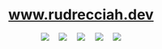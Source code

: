 <h1 align="center"><a href="https://www.rudrecciah.dev">www.rudrecciah.dev</a></h1>
<p align="center">
<a href="https://rudrecciah.dev/discord"><img src="https://img.icons8.com/color/32/000000/discord--v2.png"/></a>&nbsp;&nbsp;&nbsp;&nbsp;
<a href="https://rudrecciah.dev/twitter"><img src="https://img.icons8.com/color/32/000000/twitter--v1.png"/></a>&nbsp;&nbsp;&nbsp;&nbsp;
<a href="https://rudrecciah.dev/twitch"><img src="https://img.icons8.com/color/32/000000/twitch--v2.png"/></a>&nbsp;&nbsp;&nbsp;&nbsp;
<a href="https://rudrecciah.dev/youtube"><img src="https://img.icons8.com/color/32/000000/youtube-play.png"/></a>&nbsp;&nbsp;&nbsp;&nbsp;
<a href="https://rudrecciah.dev/steam"><img src="https://img.icons8.com/ios-filled/32/4a90e2/steam-circled.png"/></a>
</p>
